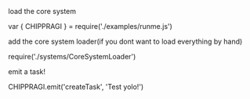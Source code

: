 
load the core system

var { CHIPPRAGI } = require('./examples/runme.js')

add the core system loader(if you dont want to load everything by hand)

require('./systems/CoreSystemLoader')


emit a task!

CHIPPRAGI.emit('createTask', 'Test yolo!')